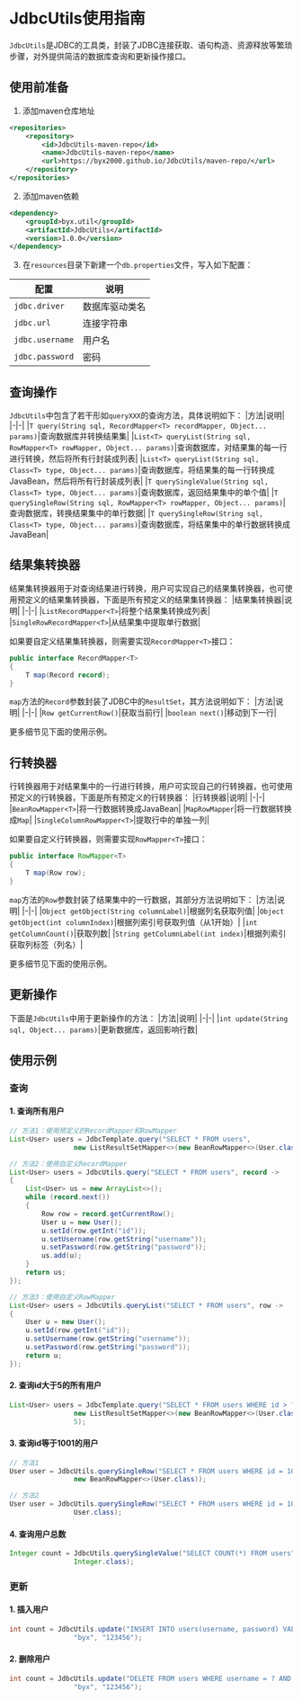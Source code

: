 # JdbcUtils使用指南
`JdbcUtils`是JDBC的工具类，封装了JDBC连接获取、语句构造、资源释放等繁琐步骤，对外提供简洁的数据库查询和更新操作接口。
## 使用前准备
1. 添加maven仓库地址
```xml
<repositories>
    <repository>
        <id>JdbcUtils-maven-repo</id>
        <name>JdbcUtils-maven-repo</name>
        <url>https://byx2000.github.io/JdbcUtils/maven-repo/</url>
    </repository>
</repositories>
```
2. 添加maven依赖
```xml
<dependency>
    <groupId>byx.util</groupId>
    <artifactId>JdbcUtils</artifactId>
    <version>1.0.0</version>
</dependency>
```
3. 在`resources`目录下新建一个`db.properties`文件，写入如下配置：

|配置|说明|
|-|-|
|`jdbc.driver`|数据库驱动类名|
|`jdbc.url`|连接字符串|
|`jdbc.username`|用户名|
|`jdbc.password`|密码|
## 查询操作
`JdbcUtils`中包含了若干形如`queryXXX`的查询方法，具体说明如下：
|方法|说明|
|-|-|
|`T query(String sql, RecordMapper<T> recordMapper, Object... params)`|查询数据库并转换结果集|
|`List<T> queryList(String sql, RowMapper<T> rowMapper, Object... params)`|查询数据库，对结果集的每一行进行转换，然后将所有行封装成列表|
|`List<T> queryList(String sql, Class<T> type, Object... params)`|查询数据库，将结果集的每一行转换成JavaBean，然后将所有行封装成列表|
|`T querySingleValue(String sql, Class<T> type, Object... params)`|查询数据库，返回结果集中的单个值|
|`T querySingleRow(String sql, RowMapper<T> rowMapper, Object... params)`|查询数据库，转换结果集中的单行数据|
|`T querySingleRow(String sql, Class<T> type, Object... params)`|查询数据库，将结果集中的单行数据转换成JavaBean|
## 结果集转换器
结果集转换器用于对查询结果进行转换，用户可实现自己的结果集转换器，也可使用预定义的结果集转换器，下面是所有预定义的结果集转换器：
|结果集转换器|说明|
|-|-|
|`ListRecordMapper<T>`|将整个结果集转换成列表|
|`SingleRowRecordMapper<T>`|从结果集中提取单行数据|

如果要自定义结果集转换器，则需要实现`RecordMapper<T>`接口：
```java
public interface RecordMapper<T>
{
    T map(Record record);
}
```
`map`方法的`Record`参数封装了JDBC中的`ResultSet`，其方法说明如下：
|方法|说明|
|-|-|
|`Row getCurrentRow()`|获取当前行|
|`boolean next()`|移动到下一行|

更多细节见下面的使用示例。
## 行转换器
行转换器用于对结果集中的一行进行转换，用户可实现自己的行转换器，也可使用预定义的行转换器，下面是所有预定义的行转换器：
|行转换器|说明|
|-|-|
|`BeanRowMapper<T>`|将一行数据转换成JavaBean|
|`MapRowMapper`|将一行数据转换成`Map`|
|`SingleColumnRowMapper<T>`|提取行中的单独一列|

如果要自定义行转换器，则需要实现`RowMapper<T>`接口：
```java
public interface RowMapper<T>
{
    T map(Row row);
}
```
`map`方法的`Row`参数封装了结果集中的一行数据，其部分方法说明如下：
|方法|说明|
|-|-|
|`Object getObject(String columnLabel)`|根据列名获取列值|
|`Object getObject(int columnIndex)`|根据列索引号获取列值（从1开始）|
|`int getColumnCount()`|获取列数|
|`String getColumnLabel(int index)`|根据列索引获取列标签（列名）|

更多细节见下面的使用示例。
## 更新操作
下面是`JdbcUtils`中用于更新操作的方法：
|方法|说明|
|-|-|
|`int update(String sql, Object... params)`|更新数据库，返回影响行数|
## 使用示例
### 查询
#### 1. 查询所有用户
```java
// 方法1：使用预定义的RecordMapper和RowMapper
List<User> users = JdbcTemplate.query("SELECT * FROM users",
                new ListResultSetMapper<>(new BeanRowMapper<>(User.class)));

// 方法2：使用自定义RecordMapper
List<User> users = JdbcUtils.query("SELECT * FROM users", record ->
{
    List<User> us = new ArrayList<>();
    while (record.next())
    {
        Row row = record.getCurrentRow();
        User u = new User();
        u.setId(row.getInt("id"));
        u.setUsername(row.getString("username"));
        u.setPassword(row.getString("password"));
        us.add(u);
    }
    return us;
});

// 方法3：使用自定义RowMapper
List<User> users = JdbcUtils.queryList("SELECT * FROM users", row ->
{
    User u = new User();
    u.setId(row.getInt("id"));
    u.setUsername(row.getString("username"));
    u.setPassword(row.getString("password"));
    return u;
});
```
#### 2. 查询id大于5的所有用户
```java
List<User> users = JdbcTemplate.query("SELECT * FROM users WHERE id > ?",
                new ListResultSetMapper<>(new BeanRowMapper<>(User.class))，
                5);
```
#### 3. 查询id等于1001的用户
```java
// 方法1
User user = JdbcUtils.querySingleRow("SELECT * FROM users WHERE id = 1001",
                new BeanRowMapper<>(User.class));

// 方法2
User user = JdbcUtils.querySingleRow("SELECT * FROM users WHERE id = 1001",
                User.class);
```
#### 4. 查询用户总数
```java
Integer count = JdbcUtils.querySingleValue("SELECT COUNT(*) FROM users", 
                Integer.class);
```
### 更新
#### 1. 插入用户
```java
int count = JdbcUtils.update("INSERT INTO users(username, password) VALUES(?, ?)",
                "byx", "123456");
```
#### 2. 删除用户
```java
int count = JdbcUtils.update("DELETE FROM users WHERE username = ? AND password = ?",
                "byx", "123456");
```